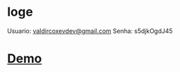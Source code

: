# loge

Usuario: valdircoxevdev@gmail.com
Senha: s5djkOgdJ45

# [Demo](http://loge.coxevti.com.br/)
